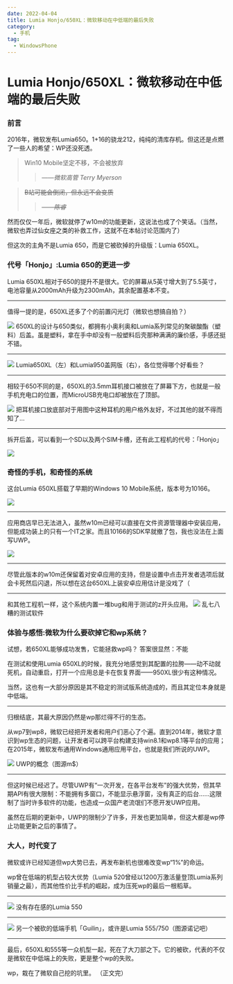 ```yaml
---
date: 2022-04-04
title: Lumia Honjo/650XL：微软移动在中低端的最后失败
category:
  - 手机
tag:
  - WindowsPhone
---
```


# Lumia Honjo/650XL：微软移动在中低端的最后失败

### 前言

2016年，微软发布Lumia650。1+16的骁龙212，纯纯的清库存机。但这还是点燃了一些人的希望：WP还没死透。

> Win10 Mobile坚定不移，不会被放弃
> 
> > *_——微软高管 Terry Myerson_*

> ~~B站可能会倒闭，但永远不会变质~~
> 
> > ~~*_——陈睿_*~~

然而仅仅一年后，微软就停了w10m的功能更新，这说法也成了个笑话。（当然，微软也弄过仙女座之类的补救工作，这就不在本帖讨论范围内了）

但这次的主角不是Lumia 650，而是它被砍掉的升级版：Lumia 650XL。

### 代号「Honjo」:Lumia 650的更进一步

Lumia 650XL相对于650的提升不是很大。它的屏幕从5英寸增大到了5.5英寸，电池容量从2000mAh升级为2300mAh，其余配置基本不变。

***

值得一提的是，650XL还多了个的前置闪光灯（微软也想搞自拍？）

![](assets/Lumia%20Honjo(650XL)：微软移动在中低端的最后失败/01.jpg)
650XL的设计与650类似，都拥有小奥利奥和Lumia系列常见的聚碳酸酯（塑 料）后盖。虽是塑料，拿在手中却没有一般塑料后壳那种满满的廉价感，手感还挺不错。

***

![](assets/Lumia%20Honjo(650XL)：微软移动在中低端的最后失败/02.jpg)
Lumia650XL（左）和Lumia950盖网版（右），各位觉得哪个好看些？

***

相较于650不同的是，650XL的3.5mm耳机接口被放在了屏幕下方，也就是一般手机充电口的位置，而MicroUSB充电口却被放在了顶部。

![](assets/Lumia%20Honjo(650XL)：微软移动在中低端的最后失败/03.jpg)
把耳机接口放底部对于用图中这种耳机的用户格外友好，不过其他的就不得而知了...

***

拆开后盖，可以看到一个SD以及两个SIM卡槽，还有此工程机的代号：「Honjo」

![](assets/Lumia%20Honjo(650XL)：微软移动在中低端的最后失败/04.jpg)

### 奇怪的手机，和奇怪的系统

这台Lumia 650XL搭载了早期的Windows 10 Mobile系统，版本号为10166。

![](assets/Lumia%20Honjo(650XL)：微软移动在中低端的最后失败/05.png)

***

应用商店早已无法进入，虽然w10m已经可以直接在文件资源管理器中安装应用，但能成功装上的只有一个IT之家。而且10166的SDK早就撤了包，我也没法在上面写UWP。

![](assets/Lumia%20Honjo(650XL)：微软移动在中低端的最后失败/06.png)

***

尽管此版本的w10m还保留着对安卓应用的支持，但是设置中点击开发者选项后就会卡死然后闪退，所以想在这台650XL上装安卓应用估计是没戏了（

***

和其他工程机一样，这个系统内置一堆bug和用于测试的z开头应用。
![](assets/Lumia%20Honjo(650XL)：微软移动在中低端的最后失败/07.png)
乱七八糟的测试软件

### 体验与感悟:微软为什么要砍掉它和wp系统？

试想，若650XL能够成功发售，它能拯救wp吗？
答案很显然：不能

在测试和使用Lumia 650XL的时候，我充分地感觉到其配置的拉胯——动不动就死机，自动重启，打开一个应用总是卡在恢复界面——950XL很少有这种情况。

当然，这也有一大部分原因是其不稳定的测试版系统造成的，而且其定位本身就是中低端。

***

归根结底，其最大原因仍然是wp那烂得不行的生态。

从wp7到wp8，微软已经把开发者和用户们恶心了个遍。直到2014年，微软才意识到wp生态的问题，让开发者可以跨平台构建支持win8.1和wp8.1等平台的应用；在2015年，微软发布通用Windows通用应用平台，也就是我们所说的UWP。

![](assets/Lumia%20Honjo(650XL)：微软移动在中低端的最后失败/08.jpg)
UWP的概念（图源m$）

***

但这时候已经迟了。尽管UWP有“一次开发，在各平台发布”的强大优势，但其早期API有很大限制：不能拥有多窗口，不能显示悬浮窗，没有真正的后台……这限制了当时许多软件的功能，也造成一众国产老流氓们不愿开发UWP应用。

虽然在后期的更新中，UWP的限制少了许多，开发也更加简单，但这大都是wp停止功能更新之后的事情了。

### 大人，时代变了

微软或许已经知道但wp大势已去，再发布新机也很难改变wp“1%”的命运。

wp曾在低端的机型占较大优势（Lumia 520曾经以1200万激活量登顶Lumia系列销量之最），而其他性价比手机的崛起，成为压死wp的最后一根稻草。

***

![](assets/Lumia%20Honjo(650XL)：微软移动在中低端的最后失败/09.jpg)
没有存在感的Lumia 550

***

![](assets/Lumia%20Honjo(650XL)：微软移动在中低端的最后失败/10.png)
另一个被砍的低端手机「Guilin」，或许是Lumia 555/750（图源诺记吧）

***

最后，650XL和555等一众机型一起，死在了大刀部之下。它的被砍，代表的不仅是微软在中低端上的失败，更是整个wp的失败。

wp，栽在了微软自己挖的坑里。
（正文完）

